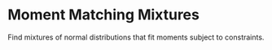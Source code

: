 # Moment Matching Mixtures
Find mixtures of normal distributions that fit moments subject to constraints.
